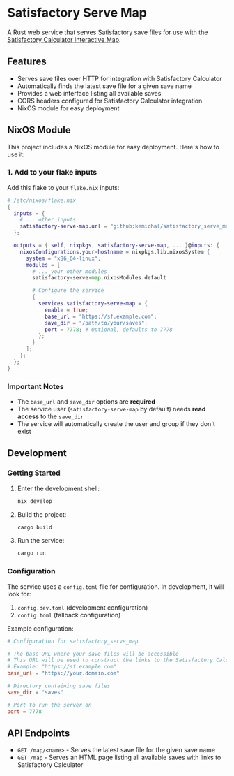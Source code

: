 # Satisfactory Serve Map

A Rust web service that serves Satisfactory save files for use with the [Satisfactory Calculator Interactive Map](https://satisfactory-calculator.com/en/interactive-map).

## Features

- Serves save files over HTTP for integration with Satisfactory Calculator
- Automatically finds the latest save file for a given save name
- Provides a web interface listing all available saves
- CORS headers configured for Satisfactory Calculator integration
- NixOS module for easy deployment

## NixOS Module

This project includes a NixOS module for easy deployment. Here's how to use it:

### 1. Add to your flake inputs

Add this flake to your `flake.nix` inputs:

```nix
# /etc/nixos/flake.nix
{
  inputs = {
    # ... other inputs
    satisfactory-serve-map.url = "github:kemichal/satisfactory_serve_map";
  };

  outputs = { self, nixpkgs, satisfactory-serve-map, ... }@inputs: {
    nixosConfigurations.your-hostname = nixpkgs.lib.nixosSystem {
      system = "x86_64-linux";
      modules = [
        # ... your other modules
        satisfactory-serve-map.nixosModules.default

        # Configure the service
        {
          services.satisfactory-serve-map = {
            enable = true;
            base_url = "https://sf.example.com";
            save_dir = "/path/to/your/saves";
            port = 7778; # Optional, defaults to 7778
          };
        }
      ];
    };
  };
}
```
### Important Notes

- The `base_url` and `save_dir` options are **required**
- The service user (`satisfactory-serve-map` by default) needs **read access** to the `save_dir`
- The service will automatically create the user and group if they don't exist

## Development

### Getting Started

1. Enter the development shell:
   ```bash
   nix develop
   ```

2. Build the project:
   ```bash
   cargo build
   ```

3. Run the service:
   ```bash
   cargo run
   ```

### Configuration

The service uses a `config.toml` file for configuration. In development, it will look for:
1. `config.dev.toml` (development configuration)
2. `config.toml` (fallback configuration)

Example configuration:
```toml
# Configuration for satisfactory_serve_map

# The base URL where your save files will be accessible
# This URL will be used to construct the links to the Satisfactory Calculator
# Example: "https://sf.example.com"
base_url = "https://your.domain.com"

# Directory containing save files
save_dir = "saves"

# Port to run the server on
port = 7778
```

## API Endpoints

- `GET /map/<name>` - Serves the latest save file for the given save name
- `GET /map` - Serves an HTML page listing all available saves with links to Satisfactory Calculator
